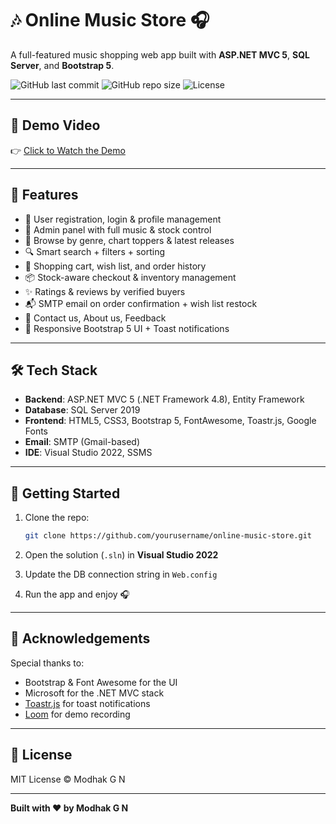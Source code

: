 # 🎶 Online Music Store 🎧  
A full-featured music shopping web app built with **ASP.NET MVC 5**, **SQL Server**, and **Bootstrap 5**.

![GitHub last commit](https://img.shields.io/github/last-commit/ModhakNatesh/online-music-store?style=flat-square)
![GitHub repo size](https://img.shields.io/github/repo-size/ModhakNatesh/online-music-store?style=flat-square)
![License](https://img.shields.io/github/license/ModhakNatesh/online-music-store?style=flat-square)

---

## 🎥 Demo Video

👉 [Click to Watch the Demo](https://www.loom.com/share/ee4bb99104144ec494e52be906c4e98e?sid=506d749a-9f4d-4138-a3e7-50aa536720af)

---

## 🌟 Features

- 🧑 User registration, login & profile management
- 🔐 Admin panel with full music & stock control
- 🎵 Browse by genre, chart toppers & latest releases
- 🔍 Smart search + filters + sorting
- 🛒 Shopping cart, wish list, and order history
- 📦 Stock-aware checkout & inventory management
- ✨ Ratings & reviews by verified buyers
- 📬 SMTP email on order confirmation + wish list restock
- 🧾 Contact us, About us, Feedback
- 💅 Responsive Bootstrap 5 UI + Toast notifications

---

## 🛠️ Tech Stack

- **Backend**: ASP.NET MVC 5 (.NET Framework 4.8), Entity Framework
- **Database**: SQL Server 2019
- **Frontend**: HTML5, CSS3, Bootstrap 5, FontAwesome, Toastr.js, Google Fonts
- **Email**: SMTP (Gmail-based)
- **IDE**: Visual Studio 2022, SSMS

---

## 🚀 Getting Started

1. Clone the repo:
    ```bash
    git clone https://github.com/yourusername/online-music-store.git
    ```

2. Open the solution (`.sln`) in **Visual Studio 2022**

3. Update the DB connection string in `Web.config`

4. Run the app and enjoy 🎧

---


## 🤝 Acknowledgements

Special thanks to:
- Bootstrap & Font Awesome for the UI
- Microsoft for the .NET MVC stack
- [Toastr.js](https://codeseven.github.io/toastr/) for toast notifications
- [Loom](https://loom.com) for demo recording

---

## 🪪 License

MIT License © Modhak G N

---

**Built with ♥ by Modhak G N**
